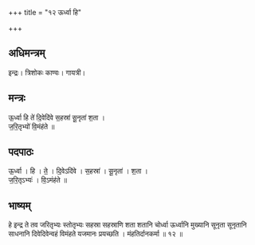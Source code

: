 +++
title = "१२ ऊर्ध्वा हि"

+++
## अधिमन्त्रम्
इन्द्रः। त्रिशोकः काण्वः। गायत्री।

## मन्त्रः
ऊ॒र्ध्वा हि ते॑ दि॒वेदि॑वे स॒हस्रा॑ सू॒नृता॑ श॒ता ।  
ज॒रि॒तृभ्यो॑ वि॒मंह॑ते ॥

## पदपाठः
ऊ॒र्ध्वा । हि । ते॒ । दि॒वेऽदि॑वे । स॒हस्रा॑ । सू॒नृता॑ । श॒ता ।  
ज॒रि॒तृऽभ्यः॑ । वि॒ऽमंह॑ते ॥

## भाष्यम्
हे इन्द्र ते तव जरितृभ्यः स्तोतृभ्यः सहस्रा सहस्राणि शता शतानि चोर्ध्वा ऊर्ध्वानि मुख्यानि सूनृता सूनृतानि साधनानि दिवेदिवेन्वहं विमंहते यजमानः प्रयच्छति । मंहतिर्दानकर्मा ॥ १२ ॥